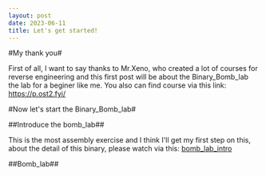 ```yaml
---
layout: post
date: 2023-06-11
title: Let's get started!
---
```


#My thank you#

First of all, I want to say thanks to Mr.Xeno, who created a lot of courses for reverse engineering and this first post will be about the Binary_Bomb_lab the lab for a beginer like me.
You also can find course via this link: https://p.ost2.fyi/

#Now let's start the Binary_Bomb_lab#

##Introduce the bomb_lab##

This is the most assembly exercise and I think I'll get my first step on this, about the detail of this binary, please watch via this: [bomb_lab_intro](https://p.ost2.fyi/courses/course-v1:OpenSecurityTraining2+Arch1001_x86-64_Asm+2021_v1/courseware/5dc2d5b3af5d4b4b954d30fd5f772de2/0e7a4214a53f4f0da5060f9d221adbd4/?activate_block_id=block-v1%3AOpenSecurityTraining2%2BArch1001_x86-64_Asm%2B2021_v1%2Btype%40sequential%2Bblock%400e7a4214a53f4f0da5060f9d221adbd4)

##Bomb_lab##
